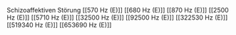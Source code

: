 Schizoaffektiven Störung
[[570 Hz (E)]]
[[680 Hz (E)]]
[[870 Hz (E)]]
[[2500 Hz (E)]]
[[5710 Hz (E)]]
[[32500 Hz (E)]]
[[92500 Hz (E)]]
[[322530 Hz (E)]]
[[519340 Hz (E)]]
[[653690 Hz (E)]]